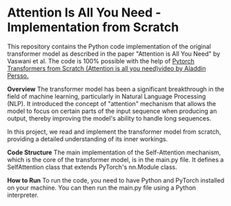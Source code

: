 # Attention Is All You Need - Implementation from Scratch

This repository contains the Python code implementation of the original transformer model as described in the paper "Attention is All You Need" by Vaswani et al. The code is 100% possible with the help of [Pytorch Transformers from Scratch (Attention is all you need)video by Aladdin Persso.](https://youtu.be/U0s0f995w14?si=6TvwkLpl9STPpzFy)

**Overview**
The transformer model has been a significant breakthrough in the field of machine learning, particularly in Natural Language Processing (NLP). It introduced the concept of "attention" mechanism that allows the model to focus on certain parts of the input sequence when producing an output, thereby improving the model's ability to handle long sequences.

In this project, we read and implement the transformer model from scratch, providing a detailed understanding of its inner workings.

**Code Structure**
The main implementation of the Self-Attention mechanism, which is the core of the transformer model, is in the main.py file. It defines a SelfAttention class that extends PyTorch's nn.Module class.

**How to Run**
To run the code, you need to have Python and PyTorch installed on your machine. You can then run the main.py file using a Python interpreter.